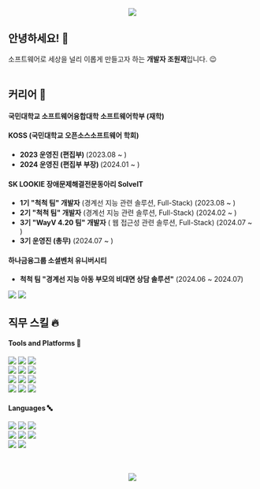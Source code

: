<div align="center"><img src = "https://capsule-render.vercel.app/api?type=venom&text=jowonjae_🧑🏻‍💻&height=250&color=0:284f5d,100:80af82&fontColor=ffffff&section=header"/></div>

## 안녕하세요! 👋
소프트웨어로 세상을 널리 이롭게 만들고자 하는 <strong>개발자 조원재</strong>입니다. 😉<br><br>


## 커리어 🌟
#### <strong>국민대학교 소프트웨어융합대학 소프트웨어학부</strong> (재학)<br>

#### <strong>KOSS (국민대학교 오픈소스소프트웨어 학회)</strong><br>
- <strong>2023 운영진 (편집부) </strong> (2023.08 ~ )<br>
- <strong>2024 운영진 (편집부 부장) </strong> (2024.01 ~ )<br>

#### <strong>SK LOOKIE 장애문제해결전문동아리 SolveIT</strong><br>
- <strong>1기 "척척 팀" 개발자</strong> (경계선 지능 관련 솔루션, Full-Stack) (2023.08 ~ )<br>
- <strong>2기 "척척 팀" 개발자</strong> (경계선 지능 관련 솔루션, Full-Stack) (2024.02 ~ )<br>
- <strong>3기 "WayV 4.20 팀" 개발자</strong> ( 웹 접근성 관련 솔루션, Full-Stack) (2024.07 ~ )<br>
- <strong>3기 운영진 (총무)</strong> (2024.07 ~ )<br>

#### <strong>하나금융그룹 소셜벤처 유니버시티</strong><br>
- <strong>척척 팀 "경계선 지능 아동 부모의 비대면 상담 솔루션"</strong> (2024.06 ~ 2024.07)<br>


<a href="https://instagram.com/jowonjae_"/><img src="https://img.shields.io/badge/jowonjae__-E4405F?style=flat-square&logo=Instagram&logoColor=white"/></a>
<a href="mailto:inqueue0979@gmail.com"/><img src="https://img.shields.io/badge/inqueue0979-EA4335?style=flat-square&logo=Gmail&logoColor=white"/></a>

## 직무 스킬 🔥
#### Tools and Platforms 🔨
<img src
="https://img.shields.io/badge/Git-F05032?style=flat-square&logo=git&logoColor=white"/> <img src
="https://img.shields.io/badge/GitHub-181717?style=flat-square&logo=GitHub&logoColor=white"/> <img src
="https://img.shields.io/badge/PyCharm-000000?style=flat-square&logo=PyCharm&logoColor=white"/>  
<img src
="https://img.shields.io/badge/Unity-FFFFFF?style=flat-square&logo=Unity&logoColor=black"/> <img src
="https://img.shields.io/badge/Android Studio-3DDC84?style=flat-square&logo=Android Studio&logoColor=white"/> <img src
="https://img.shields.io/badge/Flutter-02569B?style=flat-square&logo=Flutter&logoColor=white"/>  
<img src
="https://img.shields.io/badge/Visual Studio -5C2D91?style=flat-square&logo=Visual Studio&logoColor=white"/> <img src
="https://img.shields.io/badge/VSC-007ACC?style=flat-square&logo=Visual Studio Code&logoColor=white"/> <img src
="https://img.shields.io/badge/Arduino IDE-00979D?style=flat-square&logo=Arduino&logoColor=white"/>  
<img src
="https://img.shields.io/badge/Oracle Cloud-F80000?style=flat-square&logo=Oracle&logoColor=white"/> <img src
="https://img.shields.io/badge/Google Cloud Platform-4285F4?style=flat-square&logo=Google Cloud&logoColor=white"/> <img src
="https://img.shields.io/badge/Heroku-430098?style=flat-square&logo=Heroku&logoColor=white"/>

#### Languages 🔤
<img src
="https://img.shields.io/badge/C-A8B9CC?style=flat-square&logo=C&logoColor=white"/> <img src
="https://img.shields.io/badge/Unity C Sharp-239120?style=flat-square&logo=C Sharp&logoColor=white"/> <img src
="https://img.shields.io/badge/Arduino C++-00599C?style=flat-square&logo=CPlusPlus&logoColor=white"/>  
<img src
="https://img.shields.io/badge/HTML-E34F26?style=flat-square&logo=HTML5&logoColor=white"/> <img src
="https://img.shields.io/badge/CSS-1572B6?style=flat-square&logo=CSS3&logoColor=white"/> <img src
="https://img.shields.io/badge/JavaScript-F7DF1E?style=flat-square&logo=Javascript&logoColor=white"/>  
<img src
="https://img.shields.io/badge/Python-3776AB?style=flat-square&logo=Python&logoColor=white"/> <img src
="https://img.shields.io/badge/Dart-0175C2?style=flat-square&logo=Dart&logoColor=white"/>
<br><br><br>

<p align=center><a target="_blank" href="https://solved.ac/profile/inqueue0979"><img src="https://github-readme-solvedac-hyp3rflow.vercel.app/api/?handle=inqueue0979"></a></p>

<!--
**inqueue0979/inqueue0979** is a ✨ _special_ ✨ repository because its `README.md` (this file) appears on your GitHub profile.

Here are some ideas to get you started:

- 🔭 I’m currently working on ...
- 🌱 I’m currently learning ...
- 👯 I’m looking to collaborate on ...
- 🤔 I’m looking for help with ...
- 💬 Ask me about ...
- 📫 How to reach me: ...
- 😄 Pronouns: ...
- ⚡ Fun fact: ...
-->
